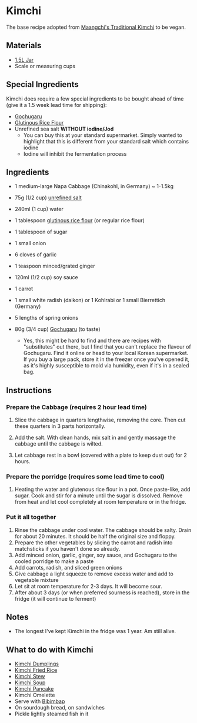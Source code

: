 # Kimchi

The base recipe adopted from [Maangchi's Traditional Kimchi](https://www.maangchi.com/recipe/tongbaechu-kimchi) to be vegan.



## Materials

* [1.5L Jar](../README.md#jars)
* Scale or measuring cups



## Special Ingredients

Kimchi does require a few special ingredients to be bought ahead of time (give it a 1.5 week lead time for shipping):

* [Gochugaru](https://www.amazon.de/-/en/dp/B017GFSFEY)
* [Glutinous Rice Flour](https://www.amazon.de/-/en/dp/B003U2Q0OK)
* Unrefined sea salt **WITHOUT iodine/Jod**
  * You can buy this at your standard supermarket. Simply wanted to highlight that this is different from your standard salt which contains iodine
  * Iodine will inhibit the fermentation process

## Ingredients

* 1 medium-large Napa Cabbage (Chinakohl, in Germany) ~ 1-1.5kg

* 75g (1/2 cup) [unrefined salt](#special-ingredients)

* 240ml (1 cup) water

* 1 tablespoon [glutinous rice flour](#special-ingredients) (or regular rice flour)

* 1 tablespoon of sugar

* 1 small onion

* 6 cloves of garlic

* 1 teaspoon minced/grated ginger

* 120ml (1/2 cup) soy sauce

* 1 carrot

* 1 small white radish (daikon) or 1 Kohlrabi or 1 small Bierrettich (Germany)

* 5 lengths of spring onions

* 80g (3/4 cup) [Gochugaru](#special-ingredients) (to taste)

  * Yes, this might be hard to find and there are recipes with "substitutes" out there, but I find that you can't replace the flavour of Gochugaru. Find it online or head to your local Korean supermarket. If you buy a large pack, store it in the freezer once you've opened it, as it's highly susceptible to mold via humidity, even if it's in a sealed bag.

  

## Instructions

### Prepare the Cabbage (requires 2 hour lead time)

1. Slice the cabbage in quarters lengthwise, removing the core. Then cut these quarters in 3 parts horizontally.

2. Add the salt. With clean hands, mix salt in and gently massage the cabbage until the cabbage is wilted.

3. Let cabbage rest in a bowl (covered with a plate to keep dust out) for 2 hours.

   

### Prepare the porridge (requires some lead time to cool)

1. Heating the water and glutenous rice flour in a pot. Once paste-like, add sugar. Cook and stir for a minute until the sugar is dissolved. Remove from heat and let cool completely at room temperature or in the fridge.

   

### Put it all together

1. Rinse the cabbage under cool water. The cabbage should be  salty. Drain for about 20 minutes. It should be half the original size and floppy.
2. Prepare the other vegetables by slicing the carrot and radish into matchsticks if you haven't done so already.
3. Add minced onion, garlic, ginger, soy sauce, and Gochugaru to the cooled porridge to make a paste
4. Add carrots, radish, and sliced green onions
5. Give cabbage a light squeeze to remove excess water and add to vegetable mixture
6. Let sit at room temperature for 2-3 days. It will become sour.
7. After about 3 days (or when preferred sourness is reached), store in the fridge (it will continue to ferment)



## Notes

* The longest I've kept Kimchi in the fridge was 1 year. Am still alive.



## What to do with Kimchi

* [Kimchi Dumplings](https://www.youtube.com/watch?v=fpyEDjmTeGo&t=771s)
* [Kimchi Fried Rice](https://www.maangchi.com/recipe/kimchi-bokkeumbap)
* [Kimchi Stew](https://www.maangchi.com/recipe/kimchi-jjigae)
* [Kimchi Soup](https://www.maangchi.com/recipe/kimchi-guk)
* [Kimchi Pancake](https://www.maangchi.com/recipe/kimchijeon)
* Kimchi Omelette
* Serve with [Bibimbap](https://www.maangchi.com/recipe/bibimbap)
* On sourdough bread, on sandwiches
* Pickle lightly steamed fish in it

